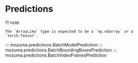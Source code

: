 # Predictions

!!! note

    The `ArrayLike` type is expected to be a `np.ndarray` or a `torch.Tensor`.

::: mozuma.predictions.BatchModelPrediction
::: mozuma.predictions.BatchBoundingBoxesPrediction
::: mozuma.predictions.BatchVideoFramesPrediction

